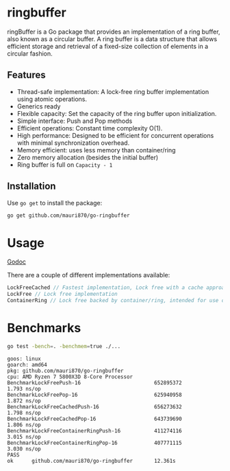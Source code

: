 # ringbuffer

ringBuffer is a Go package that provides an implementation of a ring buffer, also known as a circular buffer. A ring buffer is a data structure that allows efficient storage and retrieval of a fixed-size collection of elements in a circular fashion.

## Features

- Thread-safe implementation: A lock-free ring buffer implementation using atomic operations.
- Generics ready
- Flexible capacity: Set the capacity of the ring buffer upon initialization.
- Simple interface: Push and Pop methods
- Efficient operations: Constant time complexity O(1).
- High performance: Designed to be efficient for concurrent operations with minimal synchronization overhead.
- Memory efficient: uses less memory than container/ring
- Zero memory allocation (besides the initial buffer)
- Ring buffer is full on `Capacity - 1`

## Installation

Use `go get` to install the package:

```bash
go get github.com/mauri870/go-ringbuffer
```

# Usage

[Godoc](https://pkg.go.dev/github.com/mauri870/go-ringbuffer)

There are a couple of different implementations available:

```go
LockFreeCached // Fastest implementation, Lock free with a cache approach to minimize atomic memory operations
LockFree // Lock free implementation
ContainerRing // Lock free backed by container/ring, intended for use on benchmarks
```

# Benchmarks

```bash
go test -bench=. -benchmem=true ./...
```

```
goos: linux
goarch: amd64
pkg: github.com/mauri870/go-ringbuffer
cpu: AMD Ryzen 7 5800X3D 8-Core Processor
BenchmarkLockFreePush-16                        652895372                1.793 ns/op
BenchmarkLockFreePop-16                         625940958                1.872 ns/op
BenchmarkLockFreeCachedPush-16                  656273632                1.798 ns/op
BenchmarkLockFreeCachedPop-16                   643739690                1.806 ns/op
BenchmarkLockFreeContainerRingPush-16           411274116                3.015 ns/op
BenchmarkLockFreeContainerRingPop-16            407771115                3.030 ns/op
PASS
ok      github.com/mauri870/go-ringbuffer       12.361s
```
